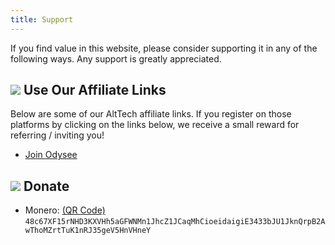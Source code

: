 ```yaml
---
title: Support
---
```


If you find value in this website, please consider supporting it in any of the
following ways. Any support is greatly appreciated.


## ![](/img/misc/handshake.png) Use Our Affiliate Links

Below are some of our AltTech affiliate links. If you register on those
platforms by clicking on the links below, we receive a small reward for
referring / inviting you!

* [Join Odysee](https://odysee.com/$/invite/@BigTech.fail:9)


## ![](/icons/support.png) Donate

* <span style="user-select: none;">Monero: [(QR Code)](/xmr-qr.png) <code class="easy-select">48c67XF15rNHD3KXVHh5aGFWNMn1JhcZ1JCaqMhCioeidaigiE3433bJU1JknQrpB2AwThoMZrtTuK1nRJ35geV5HnVHneY</code></span>
